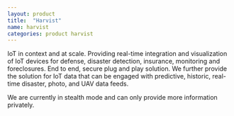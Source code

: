 ```yaml
---
layout: product
title:  "Harvist"
name: harvist
categories: product harvist
---
```


IoT in context and at scale.  Providing real-time integration and visualization of IoT devices for defense, disaster detection, insurance, monitoring and foreclosures.  End to end, secure plug and play solution.  We further provide the solution for IoT data that can be engaged with predictive, historic, real-time disaster, photo, and UAV data feeds.

We are currently in stealth mode and can only provide more information privately.